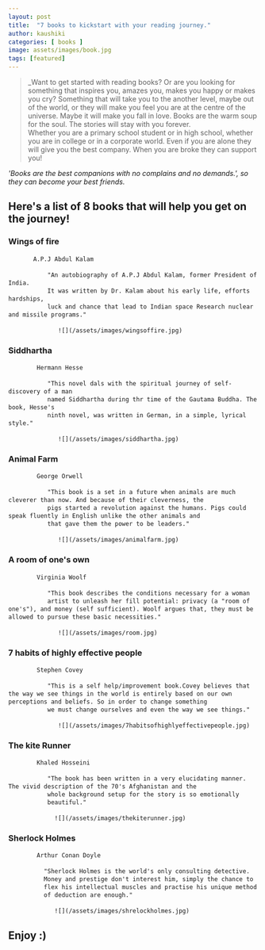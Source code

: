 ```yaml
---
layout: post
title:  "7 books to kickstart with your reading journey."
author: kaushiki
categories: [ books ]
image: assets/images/book.jpg
tags: [featured]
---
```


>_Want to get started with reading books? Or are you looking for something that inspires you, amazes you, makes you happy or makes you cry? Something that will take you to the another level, maybe out of the world, or they will make you feel you are at the centre of the universe. Maybe it will make you fall in love. Books are the warm soup for the soul. The stories will stay with you forever.  
 Whether you are a primary school student or in high school, whether you are in college or in a corporate  world. Even if you are alone they will give you the best company. When you are broke they can support you! 
  
   _'Books are the best companions with no complains and no demands.', so they can become your best friends._ 

  ## Here's a list of 8 books that will help you get on the journey!

   ### Wings of fire
           A.P.J Abdul Kalam
               
               "An autobiography of A.P.J Abdul Kalam, former President of India. 
               It was written by Dr. Kalam about his early life, efforts hardships,
               luck and chance that lead to Indian space Research nuclear and missile programs."

                  ![](/assets/images/wingsoffire.jpg)

   ### Siddhartha 
            Hermann Hesse

               "This novel dals with the spiritual journey of self-discovery of a man
               named Siddhartha during thr time of the Gautama Buddha. The book, Hesse's
               ninth novel, was written in German, in a simple, lyrical style."

                  ![](/assets/images/siddhartha.jpg)

               
   ### Animal Farm
            George Orwell

               "This book is a set in a future when animals are much cleverer than now. And because of their cleverness, the 
               pigs started a revolution against the humans. Pigs could speak fluently in English unlike the other animals and 
               that gave them the power to be leaders."

                  ![](/assets/images/animalfarm.jpg)


   ### A room of one's own 
            Virginia Woolf
               
               "This book describes the conditions necessary for a woman 
               artist to unleash her fill potential: privacy (a "room of one's"), and money (self sufficient). Woolf argues that, they must be allowed to pursue these basic necessities."

                  ![](/assets/images/room.jpg)


   ### 7 habits of highly effective people
            Stephen Covey

               "This is a self help/improvement book.Covey believes that the way we see things in the world is entirely based on our own perceptions and beliefs. So in order to change something
               we must change ourselves and even the way we see things."
                 
                  ![](/assets/images/7habitsofhighlyeffectivepeople.jpg)

   ### The kite Runner 
            Khaled Hosseini 

               "The book has been written in a very elucidating manner. The vivid description of the 70's Afghanistan and the 
               whole background setup for the story is so emotionally 
               beautiful."

                 ![](/assets/images/thekiterunner.jpg)

   ### Sherlock Holmes
            Arthur Conan Doyle
              
              "Sherlock Holmes is the world's only consulting detective.
              Money and prestige don't interest him, simply the chance to
              flex his intellectual muscles and practise his unique method
              of deduction are enough."

                 ![](/assets/images/shrelockholmes.jpg)


   ## Enjoy :)
